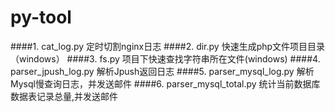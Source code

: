 py-tool
==============

####1. cat_log.py 定时切割nginx日志
####2. dir.py  快速生成php文件项目目录（windows）
####3. fs.py   项目下快速查找字符串所在文件(windows)
####4. parser_jpush_log.py  解析Jpush返回日志
####5. parser_mysql_log.py  解析Mysql慢查询日志，并发送邮件
####6. parser_mysql_total.py  统计当前数据库数据表记录总量,并发送邮件
